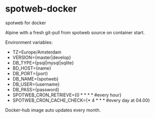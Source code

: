# spotweb-docker
spotweb for docker

Alpine with a fresh git-pull from spotweb source on container start. 

Environment variables:
   - TZ=Europe/Amsterdam
   - VERSION={master|develop}
   - DB_TYPE={psql|mysql|sqlite}
   - BD_HOST={name}
   - DB_PORT={port}
   - DB_NAME={spotweb}
   - DB_USER={username}
   - DB_PASS={password}
   - SPOTWEB_CRON_RETRIEVE={0 * * * * #every hour}
   - SPOTWEB_CRON_CACHE_CHECK={* 4 * * * #every day at 04.00}

Docker-hub image auto updates every month.
